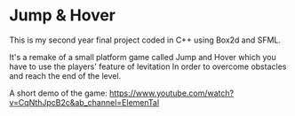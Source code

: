 # Jump & Hover

This is my second year final project coded in C++ using Box2d and SFML.

It's a remake of a small platform game called Jump and Hover which you have to use the players' feature of levitation In order to overcome obstacles and reach the end of the level.

A short demo of the game: https://www.youtube.com/watch?v=CqNthJpcB2c&ab_channel=ElemenTal
